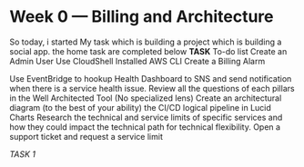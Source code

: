 # Week 0 — Billing and Architecture
So today,  i started My task which is building a project which is building a social app. the home task are completed below
**TASK** To-do list
Create an Admin User
Use CloudShell
Installed AWS CLI
Create a Billing Alarm


Use EventBridge to hookup Health Dashboard to SNS and send notification when there is a service health issue.
Review all the questions of each pillars in the Well Architected Tool (No specialized lens)
Create an architectural diagram (to the best of your ability) the CI/CD logical pipeline in Lucid Charts
Research the technical and service limits of specific services and how they could impact the technical path for technical flexibility. 
Open a support ticket and request a service limit

*TASK 1*

